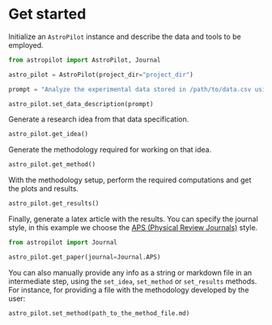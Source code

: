 # Get started

Initialize an `AstroPilot` instance and describe the data and tools to be employed.

```python
from astropilot import AstroPilot, Journal

astro_pilot = AstroPilot(project_dir="project_dir")

prompt = "Analyze the experimental data stored in /path/to/data.csv using sklearn and pandas. This data includes time-series measurements from a particle detector."

astro_pilot.set_data_description(prompt)
```

Generate a research idea from that data specification.

```python
astro_pilot.get_idea()
```

Generate the methodology required for working on that idea.

```python
astro_pilot.get_method()
```

With the methodology setup, perform the required computations and get the plots and results.

```python
astro_pilot.get_results()
```

Finally, generate a latex article with the results. You can specify the journal style, in this example we choose the [APS (Physical Review Journals)](https://journals.aps.org/) style.

```python
from astropilot import Journal

astro_pilot.get_paper(journal=Journal.APS)
```

You can also manually provide any info as a string or markdown file in an intermediate step, using the `set_idea`, `set_method` or `set_results` methods. For instance, for providing a file with the methodology developed by the user:

```python
astro_pilot.set_method(path_to_the_method_file.md)
```